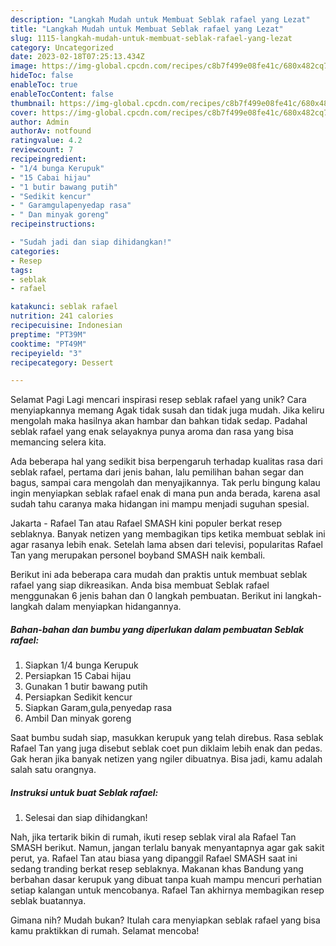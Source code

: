 ```yaml
---
description: "Langkah Mudah untuk Membuat Seblak rafael yang Lezat"
title: "Langkah Mudah untuk Membuat Seblak rafael yang Lezat"
slug: 1115-langkah-mudah-untuk-membuat-seblak-rafael-yang-lezat
category: Uncategorized
date: 2023-02-18T07:25:13.434Z
image: https://img-global.cpcdn.com/recipes/c8b7f499e08fe41c/680x482cq70/seblak-rafael-foto-resep-utama.jpg
hideToc: false
enableToc: true
enableTocContent: false
thumbnail: https://img-global.cpcdn.com/recipes/c8b7f499e08fe41c/680x482cq70/seblak-rafael-foto-resep-utama.jpg
cover: https://img-global.cpcdn.com/recipes/c8b7f499e08fe41c/680x482cq70/seblak-rafael-foto-resep-utama.jpg
author: Admin
authorAv: notfound
ratingvalue: 4.2
reviewcount: 7
recipeingredient:
- "1/4 bunga Kerupuk"
- "15 Cabai hijau"
- "1 butir bawang putih"
- "Sedikit kencur"
- " Garamgulapenyedap rasa"
- " Dan minyak goreng"
recipeinstructions:

- "Sudah jadi dan siap dihidangkan!"
categories:
- Resep
tags:
- seblak
- rafael

katakunci: seblak rafael 
nutrition: 241 calories
recipecuisine: Indonesian
preptime: "PT39M"
cooktime: "PT49M"
recipeyield: "3"
recipecategory: Dessert

---
```



Selamat Pagi Lagi mencari inspirasi resep seblak rafael yang unik? Cara menyiapkannya memang Agak tidak susah dan tidak juga mudah. Jika keliru mengolah maka hasilnya akan hambar dan bahkan tidak sedap. Padahal seblak rafael yang enak selayaknya punya aroma dan rasa yang bisa memancing selera kita.


Ada beberapa hal yang sedikit bisa berpengaruh terhadap kualitas rasa dari seblak rafael, pertama dari jenis bahan, lalu pemilihan bahan segar dan bagus, sampai cara mengolah dan menyajikannya. Tak perlu bingung kalau ingin menyiapkan seblak rafael enak di mana pun anda berada, karena asal sudah tahu caranya maka hidangan ini mampu menjadi suguhan spesial.

Jakarta - Rafael Tan atau Rafael SMASH kini populer berkat resep seblaknya. Banyak netizen yang membagikan tips ketika membuat seblak ini agar rasanya lebih enak. Setelah lama absen dari televisi, popularitas Rafael Tan yang merupakan personel boyband SMASH naik kembali.


Berikut ini ada beberapa cara mudah dan praktis untuk membuat seblak rafael yang siap dikreasikan. Anda bisa membuat Seblak rafael menggunakan 6 jenis bahan dan 0 langkah pembuatan. Berikut ini langkah-langkah dalam menyiapkan hidangannya.

<!--inarticleads1-->

##### Bahan-bahan dan bumbu yang diperlukan dalam pembuatan Seblak rafael:

1. Siapkan 1/4 bunga Kerupuk
1. Persiapkan 15 Cabai hijau
1. Gunakan 1 butir bawang putih
1. Persiapkan Sedikit kencur
1. Siapkan  Garam,gula,penyedap rasa
1. Ambil  Dan minyak goreng


Saat bumbu sudah siap, masukkan kerupuk yang telah direbus. Rasa seblak Rafael Tan yang juga disebut seblak coet pun diklaim lebih enak dan pedas. Gak heran jika banyak netizen yang ngiler dibuatnya. Bisa jadi, kamu adalah salah satu orangnya. 

<!--inarticleads2-->

##### Instruksi untuk buat Seblak rafael:


1. Selesai dan siap dihidangkan!

Nah, jika tertarik bikin di rumah, ikuti resep seblak viral ala Rafael Tan SMASH berikut. Namun, jangan terlalu banyak menyantapnya agar gak sakit perut, ya. Rafael Tan atau biasa yang dipanggil Rafael SMASH saat ini sedang tranding berkat resep seblaknya. Makanan khas Bandung yang berbahan dasar kerupuk yang dibuat tanpa kuah mampu mencuri perhatian setiap kalangan untuk mencobanya. Rafael Tan akhirnya membagikan resep seblak buatannya. 

Gimana nih? Mudah bukan? Itulah cara menyiapkan seblak rafael yang bisa kamu praktikkan di rumah. Selamat mencoba!
